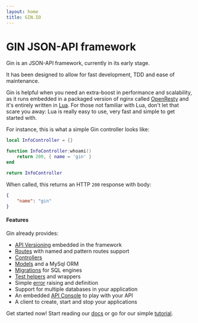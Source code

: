 ```yaml
---
layout: home
title: GIN.IO
---
```



# GIN JSON-API framework

Gin is an JSON-API framework, currently in its early stage.

It has been designed to allow for fast development, TDD and ease of maintenance.

Gin is helpful when you need an extra-boost in performance and scalability, as it runs embedded in a packaged version of nginx
called [OpenResty](http://openresty.org/) and it's entirely written in [Lua](http://www.lua.org/).
For those not familiar with Lua, don't let that scare you away: Lua is really easy to use, very fast and simple to get started with.

For instance, this is what a simple Gin controller looks like:

```lua
local InfoController = {}

function InfoController:whoami()
    return 200, { name = 'gin' }
end

return InfoController
```

When called, this returns an HTTP `200` response with body:

```json
{
    "name": "gin"
}
```

#### Features

Gin already provides:

 * [API Versioning](/docs/api_versioning.html) embedded in the framework
 * [Routes](/docs/routes.html) with named and pattern routes support
 * [Controllers](/docs/controllers.html)
 * [Models](/docs/models.html) and a MySql ORM
 * [Migrations](/docs/migrations.html) for SQL engines
 * [Test helpers](/docs/testing.html) and wrappers
 * Simple [error](/docs/errors.html) raising and definition
 * Support for multiple databases in your application
 * An embedded [API Console](/docs/api_console.html) to play with your API
 * A client to create, start and stop your applications

Get started now! Start reading our [docs](/docs/install.html) or go for our simple [tutorial](tutorial.html).
